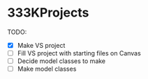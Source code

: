 # 333KProjects

TODO:
- [x] Make VS project
- [ ] Fill VS project with starting files on Canvas
- [ ] Decide model classes to make
- [ ] Make model classes

